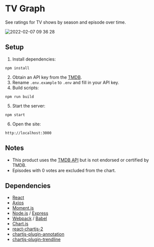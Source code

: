 # TV Graph
See ratings for TV shows by season and episode over time.

![2022-02-07 09 36 28](https://user-images.githubusercontent.com/32132177/152841774-99ce77e9-f896-4ec4-a6af-5a46dc8fcb6a.gif)
## Setup
1. Install dependencies:
```
npm install
```
2. Obtain an API key from the [TMDB](https://developers.themoviedb.org/3/getting-started/introduction).
3. Rename `.env.example` to `.env` and fill in your API key.
4. Build scripts:
```
npm run build
```
5. Start the server:
```
npm start
```
6. Open the site:
```
http://localhost:3000
```

## Notes
- This product uses the [TMDB API](https://developers.themoviedb.org/3/getting-started/introduction) but is not endorsed or certified by TMDB.
- Episodes with 0 votes are excluded from the chart.

## Dependencies
- [React](https://reactjs.org)
- [Axios](https://axios-http.com)
- [Moment.js](https://momentjs.com)
- [Node.js](https://nodejs.org/en) / [Express](https://expressjs.com)
- [Webpack](https://webpack.js.org) / [Babel](https://babeljs.io)
- [Chart.js](https://www.chartjs.org)
- [react-chartjs-2](https://react-chartjs-2.netlify.app)
- [chartjs-plugin-annotation](https://www.chartjs.org)
- [chartjs-plugin-trendline](https://github.com/Makanz/chartjs-plugin-trendline)
